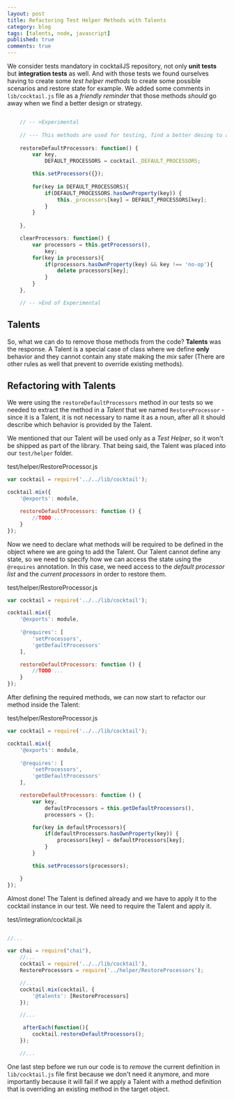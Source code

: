 ```yaml
---
layout: post
title: Refactoring Test Helper Methods with Talents
category: blog
tags: [talents, node, javascript]
published: true
comments: true
---
```


We consider tests mandatory in cocktailJS repository, not only __unit tests__ but __integration tests__ as well. And with those tests we found ourselves having to create some _test helper methods_ to create some possible scenarios and restore state for example. We added some comments in  `lib/cocktail.js` file as a _friendly reminder_ that those methods _should_ go away when we find a better design or strategy.

<!--break-->

````javascript

    // -- >Experimental
    
    // --- This methods are used for testing, find a better desing to avoid them
    
    restoreDefaultProcessors: function() {
        var key,
            DEFAULT_PROCESSORS = cocktail._DEFAULT_PROCESSORS;

        this.setProcessors({});
        
        for(key in DEFAULT_PROCESSORS){
            if(DEFAULT_PROCESSORS.hasOwnProperty(key)) {
                this._processors[key] = DEFAULT_PROCESSORS[key];
            }
        }
        
    },

    clearProcessors: function() {
        var processors = this.getProcessors(),
            key;
        for(key in processors){
            if(processors.hasOwnProperty(key) && key !== 'no-op'){
                delete processors[key];
            }
        }
    },

    // -- >End of Experimental

````

## Talents

So, what we can do to remove those methods from the code? __Talents__ was the response. A Talent is a special case of class where we define __only__ behavior and they cannot contain any state making the _mix_ safer (There are other rules as well that prevent to override existing methods).

## Refactoring with Talents

We were using the `restoreDefaultProcessors` method in our tests so we needed to extract the method in a _Talent_ that we named `RestoreProcessor` - since it is a Talent, it is not necessary to name it as a noun, after all it should describe which behavior is provided by the Talent.

We mentioned that our Talent will be used only as a _Test Helper_, so it won't be shipped as part of the library. That being said, the Talent was placed into our `test/helper` folder.

test/helper/RestoreProcessor.js

````javascript
var cocktail = require('../../lib/cocktail');

cocktail.mix({
	'@exports': module,

	restoreDefaultProcessors: function () {
		//TODO ... 
	}
});

````

Now we need to declare what methods will be required to be defined in the object where we are going to add the Talent. Our Talent cannot define any state, so we need to specify how we can access the state using the `@requires` annotation. In this case, we need access to the _default processor list_ and the _current processors_ in order to restore them.

test/helper/RestoreProcessor.js

````javascript
var cocktail = require('../../lib/cocktail');

cocktail.mix({
	'@exports': module,
	
	'@requires': [
		'setProcessors',
		'getDefaultProcessors'
	],

	restoreDefaultProcessors: function () {
		//TODO ... 
	}
});

````

After defining the required methods, we can now start to refactor our method inside the Talent:

test/helper/RestoreProcessor.js

````javascript
var cocktail = require('../../lib/cocktail');

cocktail.mix({
	'@exports': module,
	
	'@requires': [
		'setProcessors',
		'getDefaultProcessors'
	],

	restoreDefaultProcessors: function () {
		var key,
            defaultProcessors = this.getDefaultProcessors(),
            processors = {};

        for(key in defaultProcessors){
            if(defaultProcessors.hasOwnProperty(key)) {
                processors[key] = defaultProcessors[key];
            }
        }

        this.setProcessors(processors);

	}
});

````

Almost done! The Talent is defined already and we have to apply it to the cocktail instance in our test. We need to require the Talent and apply it. 

test/integration/cocktail.js

````javascript

//...

var chai = require("chai"),
	//...
    cocktail = require('../../lib/cocktail'),
    RestoreProcessors = require('../helper/RestoreProcessors');

    //...
    cocktail.mix(cocktail, {
    	'@talents': [RestoreProcessors]
	});

	//...

	 afterEach(function(){
        cocktail.restoreDefaultProcessors();
    });

    //...

````

One last step before we run our code is to _remove_ the current definition in `lib/cocktail.js` file first because we don't need it anymore, and more importantly because it will fail if we apply a Talent with a method definition that is overriding an existing method in the target object.

